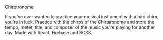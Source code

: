 Chirptronome

If you've ever wanted to practice your musical instrument with a bird chirp, you're in luck. Practice with the chirps of the Chirptronome and store the tempo, meter, title, and composer of the music you're playing for another day. Made with React, Firebase and SCSS.
